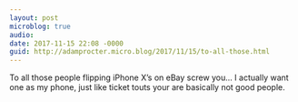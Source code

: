 ```yaml
---
layout: post
microblog: true
audio: 
date: 2017-11-15 22:08 -0000
guid: http://adamprocter.micro.blog/2017/11/15/to-all-those.html
---
```

To all those people flipping iPhone X’s on eBay screw you... I actually want one as my phone, just like ticket touts your are basically not good people.
